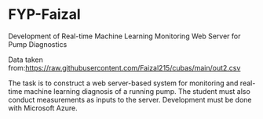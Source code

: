 # FYP-Faizal
Development of Real-time Machine Learning Monitoring Web Server for Pump Diagnostics

Data taken from:https://raw.githubusercontent.com/Faizal215/cubas/main/out2.csv

The task is to construct a web server-based system for monitoring and real-time machine learning diagnosis of a running pump. The student must also conduct measurements as inputs to the server. Development must be done with Microsoft Azure.
